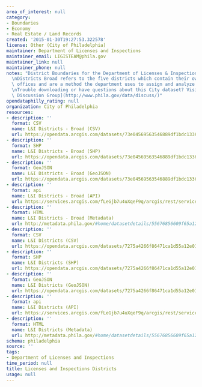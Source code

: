 ```yaml
---
area_of_interest: null
category:
- Boundaries
- Economy
- Real Estate / Land Records
created: '2015-01-30T19:27:53.322578'
license: Other (City of Philadelphia)
maintainer: Department of Licenses and Inspections
maintainer_email: LIGISTEAM@phila.gov
maintainer_link: null
maintainer_phone: null
notes: "District Boundaries for the Department of Licenses & Inspections are pre 2014.\r\
  \nDistricts Broad refers to the five districts which contain their own district\
  \ offices and are a method the department uses to assign and analyze work.\r\n\r\
  \nTrouble downloading or have questions about this City dataset? Visit the [OpenDataPhilly\
  \ Discussion Group](http://www.phila.gov/data/discuss/)"
opendataphilly_rating: null
organization: City of Philadelphia
resources:
- description: ''
  format: CSV
  name: L&I Districts - Broad (CSV)
  url: https://opendata.arcgis.com/datasets/73e04569563546889df1bdc13360f88b_0.csv
- description: ''
  format: SHP
  name: L&I Districts - Broad (SHP)
  url: https://opendata.arcgis.com/datasets/73e04569563546889df1bdc13360f88b_0.zip
- description: ''
  format: GeoJSON
  name: L&I Districts - Broad (GeoJSON)
  url: https://opendata.arcgis.com/datasets/73e04569563546889df1bdc13360f88b_0.geojson
- description: ''
  format: api
  name: L&I Districts - Broad (API)
  url: https://services.arcgis.com/fLeGjb7u4uXqeF9q/arcgis/rest/services/DISTRICTS_BROAD/FeatureServer/0/query?outFields=*&where=1%3D1
- description: ''
  format: HTML
  name: L&I Districts - Broad (Metadata)
  url: http://metadata.phila.gov/#home/datasetdetails/55676856609f65a12174370b/representationdetails/5571b1b3e4fb1d91393c213b/
- description: ''
  format: CSV
  name: L&I Districts (CSV)
  url: https://opendata.arcgis.com/datasets/7275a4266f86471ca1d55a12e01b077e_0.csv
- description: ''
  format: SHP
  name: L&I Districts (SHP)
  url: https://opendata.arcgis.com/datasets/7275a4266f86471ca1d55a12e01b077e_0.zip
- description: ''
  format: GeoJSON
  name: L&I Districts (GeoJSON)
  url: https://opendata.arcgis.com/datasets/7275a4266f86471ca1d55a12e01b077e_0.geojson
- description: ''
  format: api
  name: L&I Districts (API)
  url: https://services.arcgis.com/fLeGjb7u4uXqeF9q/arcgis/rest/services/LI_DISTRICTS/FeatureServer/0/query?outFields=*&where=1%3D1
- description: ''
  format: HTML
  name: L&I Districts (Metadata)
  url: http://metadata.phila.gov/#home/datasetdetails/55676856609f65a12174370b/representationdetails/5567692969e261cf61e0d589/
schema: philadelphia
source: ''
tags:
- Department of Licenses and Inspections
time_period: null
title: Licenses and Inspections Districts
usage: null
---
```

